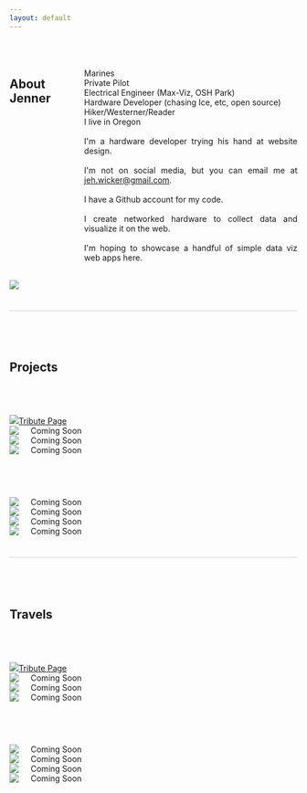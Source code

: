 ```yaml
---
layout: default
---
```


<div class="container" style="padding-bottom: 20px; border-bottom: 1px solid #cfcfcf">
  <div class="row">

  <div class="one column">&nbsp;</div>
  <div class="four columns" style="padding-top: 20px; text-align:justify">

  <h2 id="about">About Jenner</h2> 

  Marines
  <br />Private Pilot
  <br />Electrical Engineer (Max-Viz, OSH Park)
  <br />Hardware Developer (chasing Ice, etc, open source)
  <br />Hiker/Westerner/Reader
  <br />I live in Oregon
  <br /><br />
  I'm a hardware developer trying his hand at website design. 
  <br /><br />
  I'm not on social media, but you can email me at jeh.wicker@gmail.com.
  <br /><br />
  I have a Github account for my code.
  <br /><br />
  I create networked hardware to collect data and visualize it on the web. 
  <br /><br />
  I'm hoping to showcase a handful of simple data viz web apps here.

  </div>
  <div class="two columns">&nbsp;</div>
  <div class="four columns"><img src="{{site.baseurl}}/img/me.png"></div>
  <div class="one column">&nbsp;</div>
  </div>
</div>

<div class="container" style="padding-top: 40px;">
  <div class="row">

  <div class="two columns">&nbsp;</div>
  <div class="eight columns">

  <h2 id="projects">Projects</h2> 

  </div>
  <div class="two columns">&nbsp;</div>

  </div>
</div>
<div class="container">
  <div class="row" style="padding: 20px 0;">

  <div class="two columns">&nbsp;</div>
  <div class="two columns centered"><a href="http://192.155.84.92/tualatin-tribute/"><img src="{{site.baseurl}}/img/bird.png">Tribute Page</a></div>
  <div class="two columns centered"><img src="{{site.baseurl}}/img/test.png">Coming Soon</div>
  <div class="two columns centered"><img src="{{site.baseurl}}/img/test.png">Coming Soon</div>
  <div class="two columns centered"><img src="{{site.baseurl}}/img/test.png">Coming Soon</div>
  <div class="two columns">&nbsp;</div>

  </div>
</div>

<div class="container" style="border-bottom: 1px solid #cfcfcf">
  <div class="row" style="padding: 20px 0;">

  <div class="two columns">&nbsp;</div>
  <div class="two columns centered"><img src="{{site.baseurl}}/img/test.png">Coming Soon</div>
  <div class="two columns centered"><img src="{{site.baseurl}}/img/test.png">Coming Soon</div>
  <div class="two columns centered"><img src="{{site.baseurl}}/img/test.png">Coming Soon</div>
  <div class="two columns centered"><img src="{{site.baseurl}}/img/test.png">Coming Soon</div>
  <div class="two columns">&nbsp;</div>

  </div>
</div>
<div class="container" style="padding-top: 40px;">
  <div class="row">

  <div class="two columns">&nbsp;</div>
  <div class="eight columns">

  <h2 id="travels">Travels</h2> 

  </div>
  <div class="two columns">&nbsp;</div>

  </div>
</div>
<div class="container">
  <div class="row" style="padding: 20px 0;">

  <div class="two columns">&nbsp;</div>
  <div class="two columns centered"><a href="http://192.155.84.92/tualatin-tribute/"><img src="{{site.baseurl}}/img/bird.png">Tribute Page</a></div>
  <div class="two columns centered"><img src="{{site.baseurl}}/img/test.png">Coming Soon</div>
  <div class="two columns centered"><img src="{{site.baseurl}}/img/test.png">Coming Soon</div>
  <div class="two columns centered"><img src="{{site.baseurl}}/img/test.png">Coming Soon</div>
  <div class="two columns">&nbsp;</div>

  </div>
</div>

<div class="container">
  <div class="row" style="padding: 20px 0;">

  <div class="two columns">&nbsp;</div>
  <div class="two columns centered"><img src="{{site.baseurl}}/img/test.png">Coming Soon</div>
  <div class="two columns centered"><img src="{{site.baseurl}}/img/test.png">Coming Soon</div>
  <div class="two columns centered"><img src="{{site.baseurl}}/img/test.png">Coming Soon</div>
  <div class="two columns centered"><img src="{{site.baseurl}}/img/test.png">Coming Soon</div>
  <div class="two columns">&nbsp;</div>

  </div>
</div>


